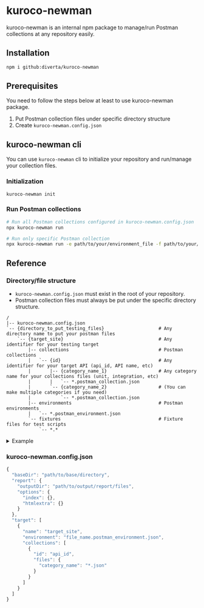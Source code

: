 # kuroco-newman

kuroco-newman is an internal npm package to manage/run Postman collections at any repository easily.  

## Installation
```sh
npm i github:diverta/kuroco-newman
```

## Prerequisites
You need to follow the steps below at least to use kuroco-newman package.  

1. Put Postman collection files under specific directory structure
2. Create `kuroco-newman.config.json`

## kuroco-newman cli

You can use `kuroco-newman` cli to initialize your repository and run/manage your collection files.

### Initialization

```
kuroco-newman init
```

### Run Postman collections

```sh
# Run all Postman collections configured in kuroco-newman.config.json
npx kuroco-newman run

# Run only specific Postman collection
npx kuroco-newman run -e path/to/your/environment_file -f path/to/your/collection_file
```


## Reference
### Directory/file structure
- `kuroco-newman.config.json` must exist in the root of your repository.
- Postman collection files must always be put under the specific directory structure.

```
/
|-- kuroco-newman.config.json
`-- {directory_to_put_testing_files}                    # Any directory name to put your postman files
    `-- {target_site}                                   # Any identifier for your testing target
        |-- collections                                 # Postman collections
        |   `-- {id}                                    # Any identifier for your target API (api_id, API name, etc)   
        |       |-- {category_name_1}                   # Any category name for your collections files (unit, integration, etc)
        |       |   `-- *.postman_collection.json
        |       `-- {category_name_2}                   # (You can make multiple categories if you need)
        |           `-- *.postman_collection.json
        |-- environments                                # Postman environments
        |   `-- *.postman_environment.json
        `-- fixtures                                    # Fixture files for test scripts
            `-- *.*
```

<details>
<summary>Example</summary>

```
/
|-- kuroco-newman.config.json
`-- tests
    `-- kuroco-test
        |-- collections
        |   `-- 1
        |       |-- unit
        |       |   `-- Kuroco-test-unit.postman_collection.json
        |       `-- integration
        |           |-- Kuroco-test-specs-scenario.postman_collection.json
        |           `-- Kuroco-test-specs-pattern.postman_collection.json
        |-- environments
        |   `-- Kuroco-test.postman_environment.json
        `-- fixtures
           　`-- diverta.png
```
</details>

### kuroco-newman.config.json

```js
{
  "baseDir": "path/to/base/directory",
  "report": {
    "outputDir": "path/to/output/report/files",
    "options": {
      "index": {},
      "htmlextra": {}
    }
  },
  "target": [
    {
      "name": "target_site",
      "environment": "file_name.postman_environment.json",
      "collections": [
        {
          "id": "api_id",
          "files": {
            "category_name": "*.json"
          }
        }
      ]
    }
  ]
}
```

